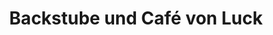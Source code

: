 ---
title: "Backstube und Café von Luck"
url: /berlin/backstube-und-cafe-von-luck/
shop: Bäckerei
---